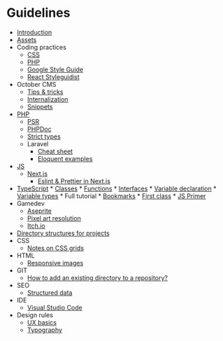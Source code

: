 # Guidelines

* [Introduction](README.md)
* [Assets](assets/README.md)
* Coding practices
    * [CSS](coding-practices/css.md)
    * [PHP](coding-practices/php.md)
    * [Google Style Guide](coding-practices/google-style-guide.md)
    * [React Styleguidist](coding-practices/react-styleguidist.md)
* October CMS
    * [Tips & tricks](october-cms/README.md)
    * [Internalization](october-cms/l18n.md)
    * [Snippets](october-cms/snippets.md)
* [PHP](php/README.md)
    * [PSR](php/PSR.md)
    * [PHPDoc](php/PHPDoc.md)
    * [Strict types](php/strict-types.md)
    * Laravel
        * [Cheat sheet](php/laravel/README.md)
        * [Eloquent examples](php/laravel/eloquent.md)
* [JS](js/README.md)
    * [Next.js](js/Next.js/README.md)
        * [Eslint & Prettier in Next.js](js/Next.js/eslint-and-prettier.md)
* [TypeScript](type-script/README.md) 
        * [Classes](type-script/classes.md)
        * [Functions](type-script/functions.md)
        * [Interfaces](type-script/interfaces.md)
        * [Variable declaration](type-script/variable-declaration.md)
        * [Variable types](/type-script/variable-types.md)
        * Full tutorial 
            * [Bookmarks](type-script/full-tutorial/BOOKMARKS.md)
            * [First class](type-script/full-tutorial/001-first-class.md)
            * [JS Primer](type-script/full-tutorial/002-js-primer.md)
* Gamedev
    * [Aseprite](gamedev/graphics/aseprite.md)
    * [Pixel art resolution](pixel-art-resolution.md)
    * [Itch.io](gamedev/itch.io/README.md)
* [Directory structures for projects](directory-structures/README.md)
* CSS
    * [Notes on CSS grids](css/notes-on-grids.md)
* HTML
    * [Responsive images](html/responsive-images.md)
* GIT
    * [How to add an existing directory to a repository?](git/existing-directory.md)
* SEO
    * [Structured data](seo/structured-data.md)
* IDE
    * [Visual Studio Code](tools/visual-studio-tips.md)
* Design rules
    * [UX basics](design-rules/ux.md)
    * [Typography](design-rules/typography.md)